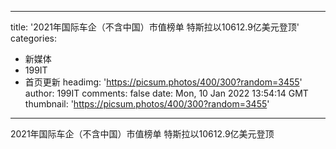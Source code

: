 
---
title: '2021年国际车企（不含中国）市值榜单 特斯拉以10612.9亿美元登顶'
categories: 
 - 新媒体
 - 199IT
 - 首页更新
headimg: 'https://picsum.photos/400/300?random=3455'
author: 199IT
comments: false
date: Mon, 10 Jan 2022 13:54:14 GMT
thumbnail: 'https://picsum.photos/400/300?random=3455'
---

<div>   
2021年国际车企（不含中国）市值榜单 特斯拉以10612.9亿美元登顶  
</div>
            